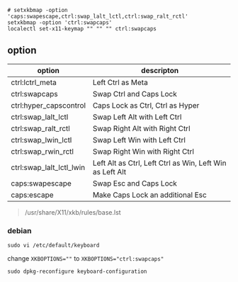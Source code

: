 ```
# setxkbmap -option 'caps:swapescape,ctrl:swap_lalt_lctl,ctrl:swap_ralt_rctl'
setxkbmap -option 'ctrl:swapcaps'
localectl set-x11-keymap "" "" "" ctrl:swapcaps
```

## option
|      option              |      descripton                                          |
|--------------------------|----------------------------------------------------------|
| ctrl:lctrl_meta          | Left Ctrl as Meta                                        |
| ctrl:swapcaps            | Swap Ctrl and Caps Lock                                  |
| ctrl:hyper_capscontrol   | Caps Lock as Ctrl, Ctrl as Hyper                         |
| ctrl:swap_lalt_lctl      | Swap Left Alt with Left Ctrl                             |
| ctrl:swap_ralt_rctl      | Swap Right Alt with Right Ctrl                           |
| ctrl:swap_lwin_lctl      | Swap Left Win with Left Ctrl                             |
| ctrl:swap_rwin_rctl      | Swap Right Win with Right Ctrl                           |
| ctrl:swap_lalt_lctl_lwin | Left Alt as Ctrl, Left Ctrl as Win, Left Win as Left Alt |
| caps:swapescape          | Swap Esc and Caps Lock                                   |
| caps:escape              | Make Caps Lock an additional Esc                         |

> /usr/share/X11/xkb/rules/base.lst

### debian
```
sudo vi /etc/default/keyboard
```

change `XKBOPTIONS=""` to `XKBOPTIONS="ctrl:swapcaps"`

```
sudo dpkg-reconfigure keyboard-configuration
```
